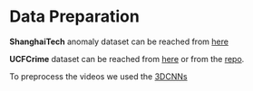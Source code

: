 # Data Preparation

**ShanghaiTech** anomaly dataset can be reached from [here](https://svip-lab.github.io/dataset/campus_dataset.html)

**UCFCrime** dataset can be reached from [here](https://www.crcv.ucf.edu/projects/real-world/) or from the [repo](https://github.com/WaqasSultani/AnomalyDetectionCVPR2018).

To preprocess the videos we used the [3DCNNs](https://github.com/kenshohara/3D-ResNets-PyTorch)


